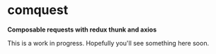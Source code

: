 # comquest

**Composable requests with redux thunk and axios**

This is a work in progress. Hopefully you'll see something here soon.
